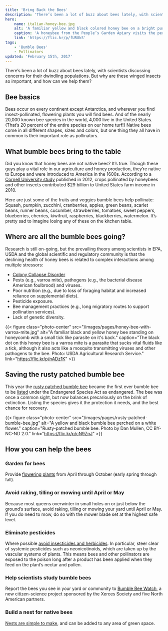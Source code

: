 ```yaml
---
title: 'Bring Back the Bees'
description: 'There’s been a lot of buzz about bees lately, with scientists discussing concerns for their dwindling populations. But why are these winged insects so important, and how can we help them?'
hero:
    name: italian-honey-bee.jpg
    alt: 'A familiar yellow and black colored honey bee on a bright purple flower.'
    caption: 'A honeybee from the People’s Garden Apiary visits the perennial "catnip" in the herb garden of USDA Headquarters People’s Garden.'
    link: 'https://flic.kr/p/fURUkS'
tags:
    - 'Bumble Bees'
    - Pollinators
updated: 'February 15th, 2017'
---
```


There’s been a lot of buzz about bees lately, with scientists discussing concerns for their dwindling populations. But why are these winged insects so important, and how can we help them?

## Bee basics

Bees occur on every continent except Antarctica, and wherever you find insect-pollinated, flowering plants you will find bees. And of the nearly 20,000 known bee species in the world, 4,000 live in the United States. (That’s 20 percent of the entire species on our home turf!) Native bees come in all different shapes, sizes and colors, but one thing they all have in common is their important role as pollinators.

## What bumble bees bring to the table

Did you know that honey bees are not native bees? It’s true. Though these guys play a vital role in our  agriculture and honey production, they’re native to Europe and were introduced to America in the 1600s. According to a [Cornell University study](https://www.news.cornell.edu/stories/2012/05/insect-pollinators-contribute-29b-us-farm-income) published in 2012, crops pollinated by honeybees and other insects contributed $29 billion to United States farm income in 2010.

Here are just some of the fruits and veggies bumble bees help pollinate: Squash, pumpkin, zucchini, cranberries, apples, green beans, scarlet beans, runner beans, cucumber, strawberries, tomatoes, sweet peppers, blueberries, cherries, kiwifruit, raspberries, blackberries, watermelon. It’s pretty sad to imagine losing any of these on the kitchen table.

## Where are all the bumble bees going?

Research is still on-going, but the prevailing theory among scientists in EPA, USDA and the global scientific and regulatory community is that the declining health of honey bees is related to complex interactions among multiple stressors:

- [Colony Collapse Disorder](https://www.epa.gov/pollinator-protection/colony-collapse-disorder)
- Pests (e.g., varroa mite), pathogens (e.g., the bacterial disease American foulbrood) and viruses.
- Poor nutrition (e.g., due to loss of foraging habitat and increased reliance on supplemental diets).
- Pesticide exposure.
- Bee management practices (e.g., long migratory routes to support pollination services).
- Lack of genetic diversity.

{{< figure class="photo-center" src="/images/pages/honey-bee-with-varroa-mite.jpg" alt="A familiar black and yellow honey bee standing on honeycomb with a small tick like parasite on it's back." caption="The black dot on this honey bee is a varroa mite is a parasite that sucks vital fluids like a tick, although it also acts like a mosquito transmitting viruses and other pathogens to the bee. Photo: USDA Agricultural Research Service." link="https://flic.kr/p/nADz1K" >}}

## Saving the rusty patched bumble bee

This year the [rusty patched bumble bee](https://www.fws.gov/midwest/endangered/insects/rpbb/) became the first ever bumble bee to be [listed](https://www.fws.gov/news/ShowNews.cfm?ref=in-a-race-against-extinction-rusty-patched-bumble-bee-is-listed-as-&_ID=35940) under the Endangered Species Act as endangered. The bee was once a common sight, but now balances precariously on the brink of extinction. Listing the species gives it the protection it needs, and the best chance for recovery.

{{< figure class="photo-center" src="/images/pages/rusty-patched-bumble-bee.jpg" alt="A yellow and black bumble bee perched on a white flower." caption="Rusty-patched bumble bee.  Photo by Dan Mullen, CC BY-NC-ND 2.0." link="https://flic.kr/p/cN9ZnJ" >}}

## How you can help the bees

### Garden for bees

Provide [flowering plants](https://bumblebeeconservation.org/get-involved/gardening-for-bees) from April through October (early spring through fall).

### Avoid raking, tilling or mowing until April or May

Because most queens overwinter in small holes on or just below the ground’s surface, avoid raking, tilling or mowing your yard until April or May. If you do need to mow, do so with the mower blade set at the highest safe level.

### Eliminate pesticides

Where possible [avoid insecticides and herbicides](http://blog.nwf.org/2014/04/5-facts-about-bumble-bees-and-how-to-help-them/). In particular, steer clear of systemic pesticides such as neonicotinoids, which are taken up by the vascular systems of plants. This means bees and other pollinators are exposed to the poison long after a product has been applied when they feed on the plant’s nectar and pollen.

### Help scientists study bumble bees

Report the bees you see in your yard or community to [Bumble Bee Watch](http://www.bumblebeewatch.org/), a new citizen-science project sponsored by the Xerces Society and five North American partners.

### Build a nest for native bees

[Nests are simple to make](http://www.xerces.org/wp-content/uploads/2008/11/nests_for_native_bees_fact_sheet_xerces_society.pdf), and can be added to any area of green space.
